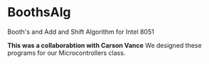 # BoothsAlg
Booth's and Add and Shift Algorithm for Intel 8051

**This was a collaborabtion with Carson Vance**
We designed these programs for our Microcontrollers class.
